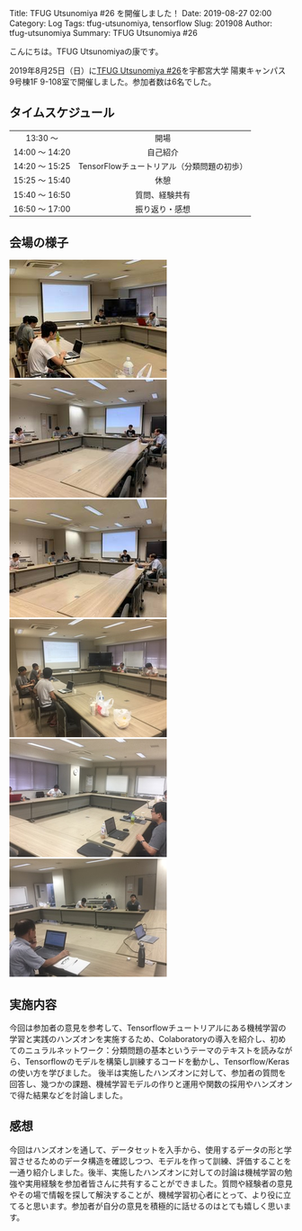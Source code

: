 Title: TFUG Utsunomiya #26 を開催しました！
Date: 2019-08-27 02:00
Category: Log
Tags: tfug-utsunomiya, tensorflow
Slug: 201908
Author: tfug-utsunomiya
Summary: TFUG Utsunomiya #26 

こんにちは。TFUG Utsunomiyaの康です。

2019年8月25日（日）に[TFUG Utsunomiya #26](https://tfug-utsunomiya.connpass.com/event/141812/)を宇都宮大学 陽東キャンパス 9号棟1F 9-108室で開催しました。参加者数は6名でした。

## タイムスケジュール

|||
|:-:|:-:|
|13:30 〜 |開場|
|14:00 〜 14:20|自己紹介|
|14:20 〜 15:25|TensorFlowチュートリアル（分類問題の初歩）|
|15:25 〜 15:40|休憩|
|15:40 〜 16:50|質問、経験共有|
|16:50 〜 17:00|振り返り・感想|

## 会場の様子

![](/images/2019-08-25-00.jpg) ![](/images/2019-08-25-01.jpg) ![](/images/2019-08-25-02.jpg) ![](/images/2019-08-25-03.jpg) ![](/images/2019-08-25-04.jpg) ![](/images/2019-08-25-05.jpg) 

## 実施内容

今回は参加者の意見を参考して、Tensorflowチュートリアルにある機械学習の学習と実践のハンズオンを実施するため、Colaboratoryの導入を紹介し、初めてのニュラルネットワーク：分類問題の基本というテーマのテキストを読みながら、Tensorflowのモデルを構築し訓練するコードを動かし、Tensorflow/Kerasの使い方を学びました。
後半は実施したハンズオンに対して、参加者の質問を回答し、幾つかの課題、機械学習モデルの作りと運用や関数の採用やハンズオンで得た結果などを討論しました。


## 感想

今回はハンズオンを通して、データセットを入手から、使用するデータの形と学習させるためのデータ構造を確認しつつ、モデルを作って訓練、評価することを一通り紹介しました。後半、実施したハンズオンに対しての討論は機械学習の勉強や実用経験を参加者皆さんに共有することができました。質問や経験者の意見やその場で情報を探して解決することが、機械学習初心者にとって、より役に立てると思います。参加者が自分の意見を積極的に話せるのはとても嬉しく思います。

